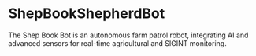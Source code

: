 # ShepBookShepherdBot
The Shep Book Bot is an autonomous farm patrol robot, integrating AI and advanced sensors for real-time agricultural and SIGINT monitoring.
